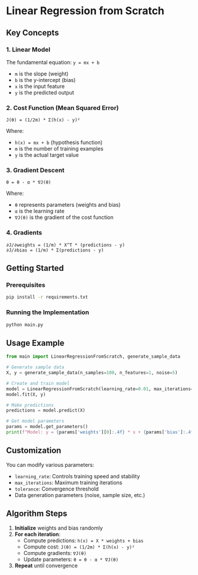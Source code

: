 # Linear Regression from Scratch

## Key Concepts 

### 1. Linear Model
The fundamental equation: `y = mx + b`
- `m` is the slope (weight)
- `b` is the y-intercept (bias)
- `x` is the input feature
- `y` is the predicted output

### 2. Cost Function (Mean Squared Error)
```
J(θ) = (1/2m) * Σ(h(x) - y)²
```
Where:
- `h(x) = mx + b` (hypothesis function)
- `m` is the number of training examples
- `y` is the actual target value

### 3. Gradient Descent
```
θ = θ - α * ∇J(θ)
```
Where:
- `θ` represents parameters (weights and bias)
- `α` is the learning rate
- `∇J(θ)` is the gradient of the cost function

### 4. Gradients
```
∂J/∂weights = (1/m) * X^T * (predictions - y)
∂J/∂bias = (1/m) * Σ(predictions - y)
```

## Getting Started

### Prerequisites
```bash
pip install -r requirements.txt
```

### Running the Implementation
```bash
python main.py
```


## Usage Example

```python
from main import LinearRegressionFromScratch, generate_sample_data

# Generate sample data
X, y = generate_sample_data(n_samples=100, n_features=1, noise=5)

# Create and train model
model = LinearRegressionFromScratch(learning_rate=0.01, max_iterations=1000)
model.fit(X, y)

# Make predictions
predictions = model.predict(X)

# Get model parameters
params = model.get_parameters()
print(f"Model: y = {params['weights'][0]:.4f} * x + {params['bias']:.4f}")
```

## Customization

You can modify various parameters:
- `learning_rate`: Controls training speed and stability
- `max_iterations`: Maximum training iterations
- `tolerance`: Convergence threshold
- Data generation parameters (noise, sample size, etc.)

## Algorithm Steps

1. **Initialize** weights and bias randomly
2. **For each iteration**:
   - Compute predictions: `h(x) = X * weights + bias`
   - Compute cost: `J(θ) = (1/2m) * Σ(h(x) - y)²`
   - Compute gradients: `∇J(θ)`
   - Update parameters: `θ = θ - α * ∇J(θ)`
3. **Repeat** until convergence

